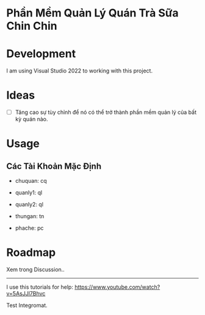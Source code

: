# Phần Mềm Quản Lý Quán Trà Sữa Chin Chin
# Development
I am using Visual Studio 2022 to working with this project.
# Ideas
- [ ] Tăng cao sự tùy chỉnh để nó có thể trở thành phần mềm quản lý của bất kỳ quán nào.
# Usage
## Các Tài Khoản Mặc Định
- chuquan: cq

- quanly1: ql

- quanly2: ql

- thungan: tn

- phache: pc

# Roadmap
Xem trong Discussion..
___
I use this tutorials for help: https://www.youtube.com/watch?v=5AsJJl7Bhvc

Test Integromat.